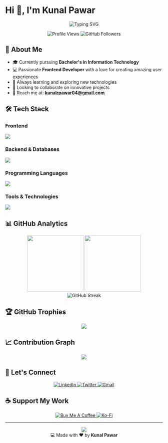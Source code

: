 # Hi 👋, I'm Kunal Pawar

<div align="center">
  <img src="https://readme-typing-svg.herokuapp.com?font=Fira+Code&pause=1000&color=2E96F7&center=true&vCenter=true&width=435&lines=Frontend+Developer+from+India;Bachelor's+in+Information+Technology;Always+learning+new+technologies;Open+to+collaborate+on+projects" alt="Typing SVG" />
</div>

<p align="center">
  <img src="https://komarev.com/ghpvc/?username=kunalrpawar&label=Profile%20views&color=0e75b6&style=flat" alt="Profile Views" />
  <img src="https://img.shields.io/github/followers/kunalrpawar?label=Followers&style=social" alt="GitHub Followers" />
</p>

## 🚀 About Me

- 🎓 Currently pursuing **Bachelor's in Information Technology**
- 💻 Passionate **Frontend Developer** with a love for creating amazing user experiences
- 🌱 Always learning and exploring new technologies
- 🤝 Looking to collaborate on innovative projects
- 📧 Reach me at: **kunalrpawar04@gmail.com**

## 🛠️ Tech Stack

### Frontend
<p align="left">
  <img src="https://skillicons.dev/icons?i=html,css,js,ts,react,angular,vue,bootstrap" />
</p>

### Backend & Databases
<p align="left">
  <img src="https://skillicons.dev/icons?i=nodejs,express,python,django,flask,php" />
</p>

### Programming Languages
<p align="left">
  <img src="https://skillicons.dev/icons?i=c,cpp,cs,java,python,js,ts,php" />
</p>

### Tools & Technologies
<p align="left">
  <img src="https://skillicons.dev/icons?i=docker,kubernetes,aws,nginx,graphql,git,github" />
</p>

## 📊 GitHub Analytics

<div align="center">
  <img height="180em" src="https://github-readme-stats.vercel.app/api?username=kunalrpawar&show_icons=true&theme=tokyonight&include_all_commits=true&count_private=true&hide_border=true"/>
  <img height="180em" src="https://github-readme-stats.vercel.app/api/top-langs/?username=kunalrpawar&layout=compact&langs_count=8&theme=tokyonight&hide_border=true"/>
</div>

<div align="center">
  <img src="https://streak-stats.demolab.com/?user=kunalrpawar&theme=tokyonight&hide_border=true" alt="GitHub Streak" />
</div>

## 🏆 GitHub Trophies

<div align="center">
  <img src="https://github-profile-trophy.vercel.app/?username=kunalrpawar&theme=tokyonight&no-frame=true&no-bg=true&margin-w=4&row=1" />
</div>

## 📈 Contribution Graph

<div align="center">
  <img src="https://github-readme-activity-graph.vercel.app/graph?username=kunalrpawar&theme=tokyo-night&hide_border=true&area=true&custom_title=Kunal's%20Contribution%20Graph" />
</div>

## 🤝 Let's Connect

<p align="center">
  <a href="https://linkedin.com/in/kunalrpawar" target="_blank">
    <img src="https://img.shields.io/badge/LinkedIn-0077B5?style=for-the-badge&logo=linkedin&logoColor=white" alt="LinkedIn"/>
  </a>
  <a href="https://twitter.com/kunalrpawar" target="_blank">
    <img src="https://img.shields.io/badge/Twitter-1DA1F2?style=for-the-badge&logo=twitter&logoColor=white" alt="Twitter"/>
  </a>
  <a href="mailto:kunalrpawar04@gmail.com" target="_blank">
    <img src="https://img.shields.io/badge/Gmail-D14836?style=for-the-badge&logo=gmail&logoColor=white" alt="Gmail"/>
  </a>
</p>

## ☕ Support My Work

<div align="center">
  <a href="https://www.buymeacoffee.com/KunalPawar">
    <img src="https://img.shields.io/badge/Buy%20Me%20a%20Coffee-ffdd00?style=for-the-badge&logo=buy-me-a-coffee&logoColor=black" alt="Buy Me A Coffee"/>
  </a>
  <a href="https://ko-fi.com/Protagonist">
    <img src="https://img.shields.io/badge/Ko--fi-F16061?style=for-the-badge&logo=ko-fi&logoColor=white" alt="Ko-Fi"/>
  </a>
</div>

---

<div align="center">
  <img src="https://quotes-github-readme.vercel.app/api?type=horizontal&theme=tokyonight" />
</div>

<div align="center">
  💻 Made with ❤️ by <strong>Kunal Pawar</strong>
</div>
